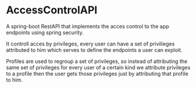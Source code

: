 # AccessControlAPI

A spring-boot RestAPI that implements the acces control to the app endpoints using spring security.

It controll acces by privileges, every user can have a set of privilieges attributed to him which serves to define the endpoints a user can exploit.

Profiles are used to regroup a set of privileges, so instead of attributing the same set of privileges for every user of a certain kind we attribute privileges to a profile then the user gets those privileges just by attributing that profile to him.
